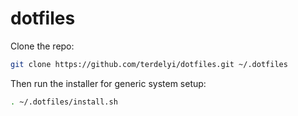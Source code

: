 # dotfiles

Clone the repo:

```bash
git clone https://github.com/terdelyi/dotfiles.git ~/.dotfiles
```

Then run the installer for generic system setup:

```bash
. ~/.dotfiles/install.sh
```